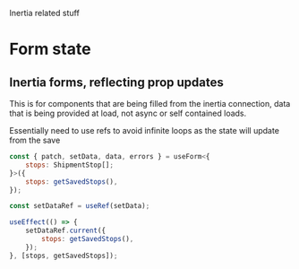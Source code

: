 Inertia related stuff

# Form state 

## Inertia forms, reflecting prop updates
This is for components that are being filled from the inertia connection, data that is being provided at load, not async or self contained loads.

Essentially need to use refs to avoid infinite loops as the state will update from the save
```js
const { patch, setData, data, errors } = useForm<{
    stops: ShipmentStop[];
}>({
    stops: getSavedStops(),
});

const setDataRef = useRef(setData);

useEffect(() => {
    setDataRef.current({
        stops: getSavedStops(),
    });
}, [stops, getSavedStops]);
```
